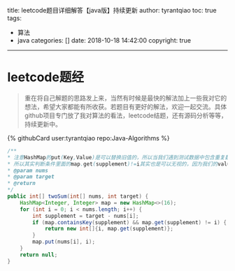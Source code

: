 title: leetcode题目详细解答【java版】持续更新
author: tyrantqiao
toc: true
tags:
  - 算法
  - java
categories: []
date: 2018-10-18 14:42:00
copyright: true
---

# leetcode题经

> 重在将自己解题的思路发上来，当然有时候是最快的解法加上一些我对它的想法，希望大家都能有所收获。若题目有更好的解法，欢迎一起交流。具体github项目专门放了我对算法的看法，leetcode结题，还有源码分析等等，持续更新中。

{% githubCard user:tyrantqiao repo:Java-Algorithms %}

```java
/**
* 注意HashMap的put(Key,Value)是可以替换旧值的，所以当我们遇到测试数据中包含重复数值时可以无视它。
* 所以其实判断条件里面的map.get(supplement)!=i其实也是可以无视的，因为我们的value已经更新为后面的值了
* @param nums
* @param target
* @return
*/
public int[] twoSum(int[] nums, int target) {
	HashMap<Integer, Integer> map = new HashMap<>(16);
	for (int i = 0; i < nums.length; i++) {
		int supplement = target - nums[i];
		if (map.containsKey(supplement) && map.get(supplement) != i) {
			return new int[]{i, map.get(supplement)};
		}
		map.put(nums[i], i);
	}
	return null;
}
```
